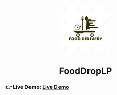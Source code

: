 <div align="center">
  <img style="width:30%" style="height:30%" src="img/logo.webp"/>
  <h1>FoodDropLP</h1>
</div>
<h3 align="left">👉 Live Demo: <a href="https://hkt13.github.io/FoodDropLP/" target="_blank">Live Demo</a></h3>
